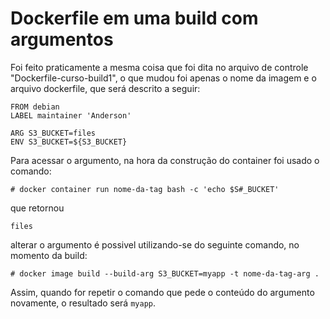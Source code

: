 # Dockerfile em uma build com argumentos

Foi feito praticamente a mesma coisa que foi dita no arquivo de controle "Dockerfile-curso-build1", o que mudou foi apenas o nome da imagem e o arquivo dockerfile, que será descrito a seguir:

```
FROM debian
LABEL maintainer 'Anderson'

ARG S3_BUCKET=files
ENV S3_BUCKET=${S3_BUCKET}
```

Para acessar o argumento, na hora da construção do container foi usado o comando:
```
# docker container run nome-da-tag bash -c 'echo $S#_BUCKET'
```
que retornou
```
files
```

alterar o argumento é possivel utilizando-se do seguinte comando, no momento da build:
```
# docker image build --build-arg S3_BUCKET=myapp -t nome-da-tag-arg .
```
Assim, quando for repetir o comando que pede o conteúdo do argumento novamente, o resultado será `myapp`.